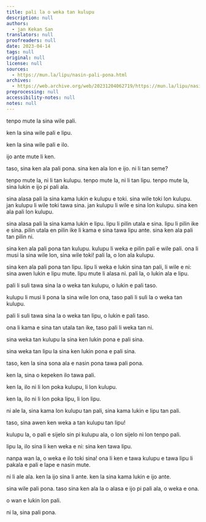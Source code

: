 ```yaml
---
title: pali la o weka tan kulupu
description: null
authors:
  - jan Kekan San
translators: null
proofreaders: null
date: 2023-04-14
tags: null
original: null
license: null
sources:
  - https://mun.la/lipu/nasin-pali-pona.html
archives:
  - https://web.archive.org/web/20231204062719/https://mun.la/lipu/nasin-pali-pona.html
preprocessing: null
accessibility-notes: null
notes: null
---
```


tenpo mute la sina wile pali.

ken la sina wile pali e lipu.

ken la sina wile pali e ilo.

ijo ante mute li ken.

taso, sina ken ala pali pona. sina ken ala lon e ijo. ni li tan seme?

tenpo mute la, ni li tan kulupu. tenpo mute la, ni li tan lipu. tenpo mute la, sina lukin e ijo pi pali ala.

sina alasa pali la sina kama lukin e kulupu e toki. sina wile toki lon kulupu. jan kulupu li wile toki tawa sina. jan kulupu li wile e sina lon kulupu. sina ken ala pali lon kulupu.

sina alasa pali la sina kama lukin e lipu. lipu li pilin utala e sina. lipu li pilin ike e sina. pilin utala en pilin ike li kama e sina tawa lipu ante. sina ken ala pali tan pilin ni.

sina ken ala pali pona tan kulupu. kulupu li weka e pilin pali e wile pali. ona li musi la sina wile lon, sina wile toki! pali la, o lon ala kulupu.

sina ken ala pali pona tan lipu. lipu li weka e lukin sina tan pali, li wile e ni: sina awen lukin e lipu mute. lipu mute li alasa ni. pali la, o lukin ala e lipu.

pali li suli tawa sina la o weka tan kulupu, o lukin e pali taso.

kulupu li musi li pona la sina wile lon ona, taso pali li suli la o weka tan kulupu.

pali li suli tawa sina la o weka tan lipu, o lukin e pali taso.

ona li kama e sina tan utala tan ike, taso pali li weka tan ni.

sina weka tan kulupu la sina ken lukin pona e pali sina.

sina weka tan lipu la sina ken lukin pona e pali sina.

taso, ken la sina sona ala e nasin pona tawa pali pona.

ken la, sina o kepeken ilo tawa pali.

ken la, ilo ni li lon poka kulupu, li lon kulupu.

ken la, ilo ni li lon poka lipu, li lon lipu.

ni ale la, sina kama lon kulupu tan pali, sina kama lukin e lipu tan pali.

taso, sina awen ken weka a tan kulupu tan lipu!

kulupu la, o pali e sijelo sin pi kulupu ala, o lon sijelo ni lon tenpo pali.

lipu la, ilo sina li ken weka e ni: sina ken tawa lipu.

nanpa wan la, o weka e ilo toki sina! ona li ken e tawa kulupu e tawa lipu li pakala e pali e lape e nasin mute.

ni li ale ala. ken la ijo sina li ante. ken la sina kama lukin e ijo ante.

sina wile pali pona. taso sina ken ala la o alasa e ijo pi pali ala, o weka e ona.

o wan e lukin lon pali.

ni la, sina pali pona.
